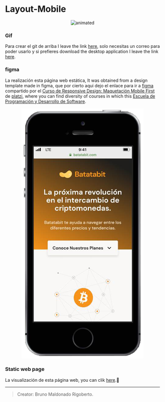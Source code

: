 # Layout-Mobile
 
<p align="center">
  <img src="./assets/gif/mobile-first.gif" alt="animated">
</p>

### Gif
Para crear el git de arriba I leave the link [here](https://www.getcloudapp.com/ "here"), solo necesitas un correo para poder usarlo y si prefieres download the desktop application I leave the link [here](https://www.getcloudapp.com/download/windows "here").

### figma
La realización esta página web estática, It was obtained from a design template made in figma, que por cierto aqui dejo el enlace para ir a [figma](https://www.figma.com/ "figma")  compartido por el [Curso de Responsive Design: Maquetación Mobile First](https://platzi.com/clases/mobile-first/ "Curso de Responsive Design: Maquetación Mobile First") de [platzi](https://platzi.com/ "platzi"), where you can find diversity of courses in which this [Escuela de Programación y Desarrollo de Software](https://platzi.com/software/ "Escuela de Programación y Desarrollo de Software"). 

<p align="center">
  <img src="./assets/img/figma.png" alt="figma">
</p>

### Static web page
La visualización de esta página web, you can clik [here](https://brunomaldonado.github.io/Layout-Mobile/ "here").🤖 

------------


> Creator: Bruno Maldonado Rigoberto.
